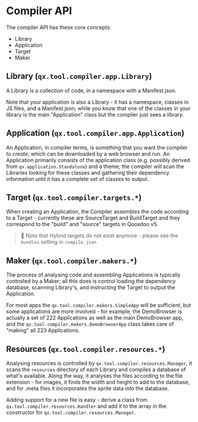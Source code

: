 # Compiler API

The compiler API has these core concepts:

- Library
- Application
- Target
- Maker

## Library (`qx.tool.compiler.app.Library`)

A Library is a collection of code, in a namespace with a Manifest.json.

Note that your application is also a Library - it has a namespace, classes in JS
files, and a Manifest.json; while _you_ know that one of the classes in your library 
is the main "Application" class but the compiler just sees a library.

## Application (`qx.tool.compiler.app.Application`)

An Application, in compiler terms, is something that you want the compiler _to
create_, which can be downloaded by a web browser and run. An Application
primarily consists of the application class (e.g. possibly derived from
`qx.application.Standalone`) and a theme; the compiler will scan the Libraries
looking for these classes and gathering their dependency information until it
has a complete set of classes to output.

## Target (`qx.tool.compiler.targets.*`)

When creating an Application, the Compiler assembles the code according to a
Target - currently these are SourceTarget and BuildTarget and they correspond to
the "build" and "source" targets in Qooxdoo v5.

> :memo: Note that Hybrid targets do not exist anymore - please see the `bundles`
setting in `compile.json`

## Maker (`qx.tool.compiler.makers.*`)

The process of analysing code and assembling Applications is typically
controlled by a Maker; all this does is control loading the dependency database,
scanning Library's, and instructing the Target to output the Application.

For most apps the `qx.tool.compiler.makers.SimpleApp` will be sufficient, but some
applications are more involved - for example, the DemoBrowser is actually a set
of 222 Applications as well as the main DemoBrowser app, and the
`qx.tool.compiler.makers.DemoBrowserApp` class takes care of "making" all 223
Applications.

## Resources (`qx.tool.compiler.resources.*`)

Analysing resources is controlled by `qx.tool.compiler.resources.Manager`, it scans
the `resources` directory of each Library and compiles a database of what's
available. Along the way, it analyses the files according to the file
extension - for images, it finds the width and height to add to the database,
and for .meta files it incorporates the sprite data into the database.

Adding support for a new file is easy - derive a class from
`qx.tool.compiler.resources.Handler` and add it to the array in the constructor for
`qx.tool.compiler.resources.Manager`.
